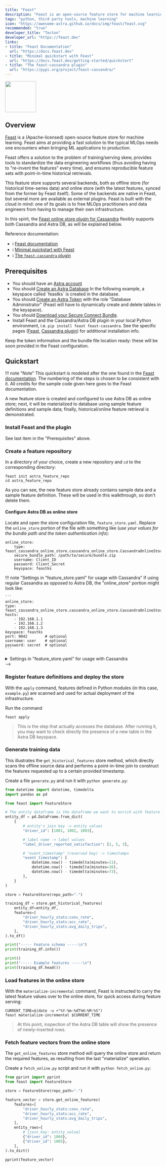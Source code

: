 ```yaml
---
title: "Feast"
description: "Feast is an open-source feature store for machine learning."
tags: "python, third party tools, machine learning"
icon: "https://awesome-astra.github.io/docs/img/feast/feast.svg"
recommended: "true"
developer_title: "Tecton"
developer_url: "https://feast.dev"
links:
- title: "Feast Documentation"
  url: "https://docs.feast.dev"
- title: "Minimal quickstart with Feast"
  url: "https://docs.feast.dev/getting-started/quickstart"
- title: "The feast-cassandra plugin"
  url: "https://pypi.org/project/feast-cassandra/"
---
```


<div class="nosurface" markdown="1">

<img src="../../../../img/feast/feast_logo.png" height="100px" />
</div>

## Overview

[Feast](https://feast.dev/)
is a (Apache-licensed) open-source feature store for machine learning.
Feast aims at providing a fast solution to the typical MLOps needs one encounters
when bringing ML applications to production.

Feast offers a solution to the problem of training/serving skew, provides tools
to standardize the data engineering workflows (thus avoiding having to
"re-invent the features" every time), and ensures reproducible feature sets with
point-in-time historical retrievals.

This feature store supports several backends, both as offline store (for historical
time-series data) and online store (with the latest features, synced from the former
by Feast itself). Some of the backends are native in Feast, but several more are
available as external plugins. Feast is built with the cloud in mind: one of its
goals is to free MLOps practitioners and data engineers from having to manage
their own infrastructure.

In this spirit, the
[Feast online store plugin for Cassandra](https://pypi.org/project/feast-cassandra/)
flexibly supports both Cassandra and Astra DB, as will be explained below.

<div class="nosurface" markdown="1">
Reference documentation:

- ℹ️ [Feast documentation](https://docs.feast.dev/)
- ℹ️ [Minimal quickstart with Feast](https://docs.feast.dev/getting-started/quickstart)
- ℹ️ [The `feast-cassandra` plugin](https://pypi.org/project/feast-cassandra/)
</div>

## Prerequisites

<ul class="prerequisites">
    <li class="nosurface">You should have an <a href="https://astra.dev/3B7HcYo">Astra account</a></li>
    <li class="nosurface">You should <a href="https://awesome-astra.github.io/docs/pages/astra/create-instance/">Create an Astra Database</a> In the following example, a keyspace called `feastks` is created in the database.</li>
    <li class="nosurface">You should <a href="https://awesome-astra.github.io/docs/pages/astra/create-token/">Create an Astra Token</a> with the role "Database Administrator" (Feast will have to dynamically create and delete tables in the keyspace).</li>
    <li class="nosurface">You should <a href="https://awesome-astra.github.io/docs/pages/astra/download-scb/">Download your Secure Connect Bundle</a>.</li>
    <li>Install Feast and the Cassandra/Astra DB plugin in your local Python environment, i.e. <code>pip install feast feast-cassandra</code>. See the specific pages (<a href="https://docs.feast.dev/getting-started/quickstart#step-1-install-feast">Feast</a>, <a href="https://pypi.org/project/feast-cassandra/">Cassandra plugin</a>) for additional installation info.</li>
</ul>

Keep the token information and the bundle file location ready: these will be soon provided in the Feast configuration.

## Quickstart

!!! note "Note"
    This quickstart is modeled after the one found in the [Feast documentation](https://docs.feast.dev/getting-started/quickstart). The numbering of the steps is chosen to be consistent with it. All credits for the sample code given here goes to the Feast documentation.


<!---_Note: this quickstart is modeled after the one
found in the
[Feast documentation](https://docs.feast.dev/getting-started/quickstart).
The numbering of the steps is chosen to be consistent with it.
All credits for the sample code given here goes to the Feast documentation._ -->

A new feature store is created and configured to use Astra DB as online store;
next, it will be materialized to database using sample feature definitions and
sample data; finally, historical/online feature retrieval is demonstrated.

<!--- > ### <span class="nosurface">✅ </span>Steps: -->

### <!--1.--> Install Feast and the plugin

See last item in the "Prerequisites" above.

### <!--2.--> Create a feature repository

In a directory of your choice, create a new repository and `cd` to the
corresponding directory:

```
feast init astra_feature_repo
cd astra_feature_repo
```

As you can see, the new feature store already contains sample data
and a sample feature definition. These will be used in this walkthrough,
so don't delete them.

#### <!--2B.--> Configure Astra DB as online store

Locate and open the store configuration file, `feature_store.yaml`. Replace
the `online_store` portion of the file with something like (_use your values
for the bundle path and the token authentication info_):

```
online_store:
    type: feast_cassandra_online_store.cassandra_online_store.CassandraOnlineStore
    secure_bundle_path: /path/to/secure/bundle.zip
    username: Client_ID
    password: Client_Secret
    keyspace: feastks
```

!!! note "Settings in "feature_store.yaml" for usage with Cassandra"
    If using regular Cassandra as opposed to Astra DB, the "online_store" portion might look like:

    ```
    online_store:
    type: feast_cassandra_online_store.cassandra_online_store.CassandraOnlineStore
    hosts:
        - 192.168.1.1
        - 192.168.1.2
        - 192.168.1.3
    keyspace: feastks
    port: 9042        # optional
    username: user    # optional
    password: secret  # optional
    ```

<!-->
<details><summary>Settings in "feature_store.yaml" for usage with Cassandra</summary>

If using regular Cassandra as opposed to Astra DB, the "online_store" portion might look like:

```
online_store:
    type: feast_cassandra_online_store.cassandra_online_store.CassandraOnlineStore
    hosts:
        - 192.168.1.1
        - 192.168.1.2
        - 192.168.1.3
    keyspace: feastks
    port: 9042        # optional
    username: user    # optional
    password: secret  # optional
```
</details>
-->

### <!--3.--> Register feature definitions and deploy the store

With the `apply` command, features defined in Python modules (in this case,
`example.py`) are scanned and used for actual deployment of the infrastructure.

Run the command
```
feast apply
```

> This is the step that actually accesses the database. After running it,
> you may want to check directly the presence of a new table in the Astra DB
> keyspace.

### <!--4.--> Generate training data

This illustrates the `get_historical_features` store method,
which directly scans the offline source data and performs
a point-in-time join to construct the features requested
up to a certain provided timestamp.

Create a file `generate.py` and run it with `python generate.py`:

<!--<details><summary>Show "generate.py"</summary>-->

```python
from datetime import datetime, timedelta
import pandas as pd

from feast import FeatureStore

# The entity dataframe is the dataframe we want to enrich with feature values
entity_df = pd.DataFrame.from_dict(
    {
        # entity's join key -> entity values
        "driver_id": [1001, 1002, 1003],

        # label name -> label values
        "label_driver_reported_satisfaction": [1, 5, 3], 

        # "event_timestamp" (reserved key) -> timestamps
        "event_timestamp": [
            datetime.now() - timedelta(minutes=11),
            datetime.now() - timedelta(minutes=36),
            datetime.now() - timedelta(minutes=73),
        ],
    }
)

store = FeatureStore(repo_path=".")

training_df = store.get_historical_features(
    entity_df=entity_df,
    features=[
        "driver_hourly_stats:conv_rate",
        "driver_hourly_stats:acc_rate",
        "driver_hourly_stats:avg_daily_trips",
    ],
).to_df()

print("----- Feature schema -----\n")
print(training_df.info())

print()
print("----- Example features -----\n")
print(training_df.head())
```

<!---</details>-->

### <!--5.--> Load features in the online store

With the `materialize-incremental` command, Feast is instructed
to carry the latest feature values over to the online store, for
quick access during feature serving:

```
CURRENT_TIME=$(date -u +"%Y-%m-%dT%H:%M:%S")
feast materialize-incremental $CURRENT_TIME
```

> At this point, inspection of the Astra DB table will show the presence of
> newly-inserted rows.

### <!--6.--> Fetch feature vectors from the online store

The `get_online_features` store method will query the online store
and return the required features, as resulting from the last
"materialize" operation.

Create a `fetch_online.py` script and run it with `python fetch_online.py`:

<!--<details><summary>Show "fetch_online.py"</summary>-->

```python
from pprint import pprint
from feast import FeatureStore

store = FeatureStore(repo_path=".")

feature_vector = store.get_online_features(
    features=[
        "driver_hourly_stats:conv_rate",
        "driver_hourly_stats:acc_rate",
        "driver_hourly_stats:avg_daily_trips",
    ],
    entity_rows=[
        # {join_key: entity_value}
        {"driver_id": 1004},
        {"driver_id": 1005},
    ],
).to_dict()

pprint(feature_vector)
```

<!--</details>--->
